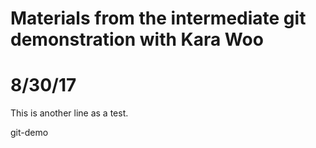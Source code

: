 # Materials from the intermediate git demonstration with Kara Woo
# 8/30/17

This is another line as a test. 

git-demo

